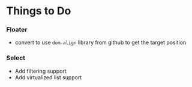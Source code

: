# Things to Do

### Floater
 - convert to use `dom-align` library from github to get the target position
 
### Select
 - Add filtering support
 - Add virtualized list support

